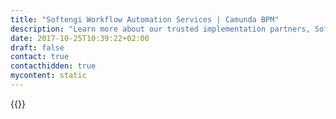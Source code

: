 ```yaml
---
title: "Softengi Workflow Automation Services | Camunda BPM"
description: "Learn more about our trusted implementation partners, Softengi. Camunda is the leader for workflow automation & business process management. Get your 30 day trial today."
date: 2017-10-25T10:39:22+02:00
draft: false
contact: true
contacthidden: true
mycontent: static
---
```

{{<partner-single
company="Softengi"
type="si"
website="http://softengi.com"
countrycode="UA"
city="Kyiv"
description="With 23 years of experience at software development outsourcing of the most popular technological stacks (using such languages as C#, Java, JavaScript, Angular.JS, C/C++, .NET, ASP.NET, etc), Softengi brings only tangible results to its clients. We focus primarily on the effective business partnership with our customers that’s why we show financial stability and sustainable double-digit growth.Softengi has built a longstanding business relationship with such mature organizations, as Enviance, a major US EHS software provider, Telia, a dominant Swedish telecom provider, Veon, a  multinational telecommunications services company. We’ve elaborated multiple internal quality control and management policies for each customer and conduct a due diligence audit annually.  Validation of our major qualifications is the basis of the trust of our loyal clients. Softengi's Quality Management System Excellence is regularly verified by ISO 9001 Certification. While the Information Security Management Standard is confirmed with ISO/IEC 27001 Certification. Softengi’s efforts were recognized on the global level by the International Association of Outsourcing Professional (IAOP) which included our company in its top 100 list 5 times. Digital transformation is more than the mission, it’s our own corporate philosophy. We’ve chosen this direction for the company that’s why we invest in R&D remaining a leading Learning Organization in our sphere. Softengi’s team masters and implements advanced technological solutions, such as AI, Blockchain, XR, IoT or gamification to keep the finger on the pulse. More than that, we don’t limit ourselves with outsourcing and outstaffing and contribute to the consortium’s multiple products development.  "
siregion="na,emea,emea,apac"
level="basic"
logo="//images.ctfassets.net/vpidbgnakfvf/fvgHHXQoTVeiGyS2sZ8zx/c1689c478c7651ef5ea7df0088381491/softengi_logo.png">}}